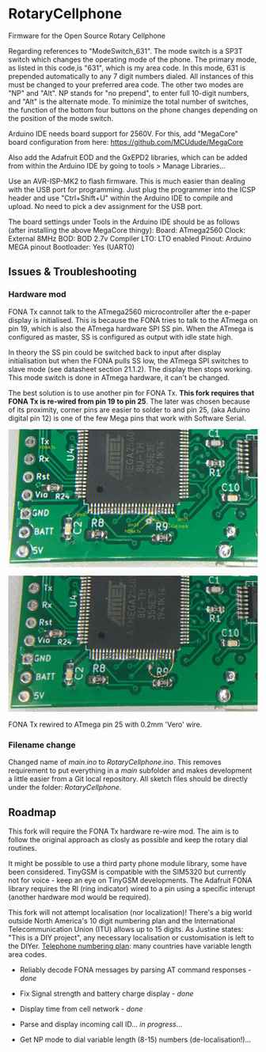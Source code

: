 # RotaryCellphone
Firmware for the Open Source Rotary Cellphone

Regarding references to "ModeSwitch_631". The mode switch is a SP3T switch which changes the operating mode of the phone. The primary mode, as listed in this code,is "631", which is my area code. In this mode, 631 is prepended automatically to any 7 digit numbers dialed. All instances of this must be changed to your preferred area code. The other two modes are "NP" and "Alt". NP stands for "no prepend", to enter full 10-digit numbers, and "Alt" is the alternate mode. To minimize the total number of switches, the function of the bottom four buttons on the phone changes depending on the position of the mode switch. 

Arduino IDE needs board support for 2560V. For this, add "MegaCore" board configuration from here: https://github.com/MCUdude/MegaCore

Also add the Adafruit EOD and the GxEPD2 libraries, which can be added from within the Arduino IDE by going to tools > Manage Libraries...

Use an AVR-ISP-MK2 to flash firmware. This is much easier than dealing with the USB port for programming. Just plug the programmer into the ICSP header and use "Ctrl+Shift+U" within the Arduino IDE to compile and upload. No need to pick a dev assignment for the USB port.

The board settings under Tools in the Arduino IDE should be as follows (after installing the above MegaCore thingy):
Board: ATmega2560
Clock: External 8MHz
BOD: BOD 2.7v
Compiler LTO: LTO enabled
Pinout: Arduino MEGA pinout
Bootloader: Yes (UART0)

## Issues & Troubleshooting
### Hardware mod
FONA Tx cannot talk to the ATmega2560 microcontroller after the e-paper display is initialised. This is because the FONA tries to talk to the ATmega on pin 19, which is also the ATmega hardware SPI SS pin. When the ATmega is configured as master, SS is configured as output with idle state high.

In theory the SS pin could be switched back to input after display initialisation but when the FONA pulls SS low, the ATmega SPI switches to slave mode (see datasheet section 21.1.2). The display then stops working. This mode switch is done in ATmega hardware, it can't be changed.

The best solution is to use another pin for FONA Tx. **This fork requires that FONA Tx is re-wired from pin 19 to pin 25**. The later was chosen because of its proximity, corner pins are easier to solder to and pin 25, (aka Aduino digital pin 12) is one of the few Mega pins that work with Software Serial.

![Preparing the via](images/hwmod_part1.jpg "Cut the track and prepare the via as a solder pad")

![Re-wire FONA Tx](images/hwmod_part2.jpg "Re-wiring FONA Tx with 0.2mm 'Vero' wire")

FONA Tx rewired to ATmega pin 25 with 0.2mm 'Vero' wire.

### Filename change
Changed name of *main.ino* to *RotaryCellphone.ino*. This removes requirement to put everything in a *main* subfolder and makes development a little easier from a Git local repository. All sketch files should be directly under the folder: *RotaryCellphone*.

## Roadmap
This fork will require the FONA Tx hardware re-wire mod. The aim is to follow the original approach as closly as possible and keep the rotary dial routines.

It might be possible to use a third party phone module library, some have been considered. TinyGSM is compatible with the SIM5320 but currently not for voice - keep an eye on TinyGSM developments. The Adafruit FONA library requires the RI (ring indicator) wired to a pin using a specific interupt (another hardware mod would be required).

This fork will not attempt localisation (nor localization)! There's a big world outside North America's 10 digit numbering plan and the International Telecommunication Union (ITU) allows up to 15 digits. As Justine states: "This is a DIY project", any necessary localisation or customisation is left to the DIYer. [Telephone numbering plan](https://en.wikipedia.org/wiki/Telephone_numbering_plan "Telephone numbering plan"): many countries have variable length area codes.

- Reliably decode FONA messages by parsing AT command responses - *done*

- Fix Signal strength and battery charge display - *done*

- Display time from cell network - *done*

- Parse and display incoming call ID... *in progress*...

- Get NP mode to dial variable length (8-15) numbers (de-localisation!)...
